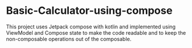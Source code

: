 # Basic-Calculator-using-compose

This project uses Jetpack compose with kotlin and implemented using ViewModel and Compose state to make the code readable and to keep the non-composable operations out of the composable.

